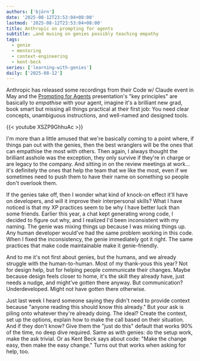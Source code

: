 ```yaml
---
authors: ['björn']
date: '2025-08-12T23:53:04+08:00'
lastmod: '2025-08-12T23:53:04+08:00'
title: Anthropic on prompting for agents
subtitle: …and musing on genies possibly teaching empathy
tags:
  - genie
  - mentoring
  - context-engineering
  - kent-beck
series: ['learning-with-genies']
daily: ['2025-08-12']
---
```

Anthropic has released some recordings from their Code w/ Claude event in May and the [Prompting for Agents](https://www.youtube.com/watch?v=XSZP9GhhuAc) presentation's "key principles" are basically to _empathise_ with your agent, imagine it's a brilliant new grad, book smart but missing all things practical at their first job: You need clear concepts, unambiguous instructions, and well-named and designed tools.

{{< youtube XSZP9GhhuAc >}}

I'm more than a little amused that we're basically coming to a point where, if things pan out with the genies, then the best wranglers will be the ones that can empathise the most with others. Then again, I always thought the brilliant asshole was the exception, they only survive if they're in charge or are legacy to the company. And sitting in on the review meetings at work… it's definitely the ones that help the team that we like the most, even if we sometimes need to push them to have their name on something so people don't overlook them.

If the genies take off, then I wonder what kind of knock-on effect it'll have on developers, and will it improve their interpersonal skills? What I have noticed is that my XP practices seem to be why I have better luck than some friends. Earlier this year, a chat kept generating wrong code, I decided to figure out why, and I realized I'd been inconsistent with my naming. The genie was mixing things up because I was mixing things up. Any human developer would've had the same problem working in this code. When I fixed the inconsistency, the genie immediately got it right. The same practices that make code maintainable make it genie-friendly.

And to me it's not first about genies, but the humans, and we already struggle with the human-to-human. Most of my thank-yous this year? Not for design help, but for helping people communicate their changes. Maybe because design feels closer to home, it's the skill they already have, just needs a nudge, and might've gotten there anyway. But communication? Underdeveloped. Might not have gotten there otherwise.

Just last week I heard someone saying they didn't need to provide context because "anyone reading this should know this already." But your ask is piling onto whatever they're already doing. The ideal? Create the context, set up the options, explain how to make the call based on their situation. And if they don't know? Give them the "just do this" default that works 90% of the time, no deep dive required. Same as with genies: do the setup work, make the ask trivial. Or as Kent Beck says about code: "Make the change easy, then make the easy change." Turns out that works when asking for help, too.
